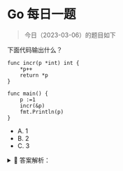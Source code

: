 # Go 每日一题

> 今日（2023-03-06）的题目如下

下面代码输出什么？

```golang
func incr(p *int) int {
	*p++
	return *p
}

func main() {
	p :=1
	incr(&p)
	fmt.Println(p)
}
```

- A. 1
- B. 2
- C. 3

<details>
<summary style="cursor: pointer">🔑 答案解析：</summary>
<div>

参考答案及解析：B。

知识点：指针，incr() 函数里的 p 是 *int 类型的指针，指向的是 main() 函数的变量 p 的地址。 第 2 行代码是将该地址的值执行一个自增操作，incr() 返回自增后的结果。

</div>
</details>
